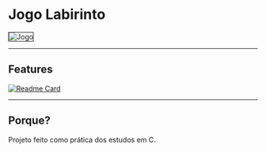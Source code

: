 # Jogo Labirinto
<img src="https://ibb.co/d6fMHjW" alt="Jogo" border="1">

---

## Features
[![Readme Card](https://github-readme-stats.vercel.app/api/pin/?username=JosuePimentel&repo=jogo_labirinto&show_owner=true&theme=dark&locale=pt-br&icon_color=true)](https://github.com/JosuePimentel/jogo_labirinto)

---

## Porque?
Projeto feito como prática dos estudos em C.

